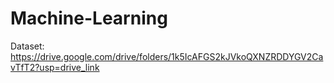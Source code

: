# Machine-Learning
Dataset: https://drive.google.com/drive/folders/1k5IcAFGS2kJVkoQXNZRDDYGV2CavTfT2?usp=drive_link 
